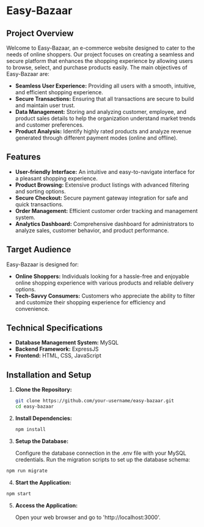 # Easy-Bazaar

## Project Overview

Welcome to Easy-Bazaar, an e-commerce website designed to cater to the needs of online shoppers. Our project focuses on creating a seamless and secure platform that enhances the shopping experience by allowing users to browse, select, and purchase products easily. The main objectives of Easy-Bazaar are:

- **Seamless User Experience:** Providing all users with a smooth, intuitive, and efficient shopping experience.
- **Secure Transactions:** Ensuring that all transactions are secure to build and maintain user trust.
- **Data Management:** Storing and analyzing customer, employee, and product sales details to help the organization understand market trends and customer preferences.
- **Product Analysis:** Identify highly rated products and analyze revenue generated through different payment modes (online and offline).

## Features

- **User-friendly Interface:** An intuitive and easy-to-navigate interface for a pleasant shopping experience.
- **Product Browsing:** Extensive product listings with advanced filtering and sorting options.
- **Secure Checkout:** Secure payment gateway integration for safe and quick transactions.
- **Order Management:** Efficient customer order tracking and management system.
- **Analytics Dashboard:** Comprehensive dashboard for administrators to analyze sales, customer behavior, and product performance.

## Target Audience

Easy-Bazaar is designed for:

- **Online Shoppers:** Individuals looking for a hassle-free and enjoyable online shopping experience with various products and reliable delivery options.
- **Tech-Savvy Consumers:** Customers who appreciate the ability to filter and customize their shopping experience for efficiency and convenience.

## Technical Specifications

- **Database Management System:** MySQL
- **Backend Framework:** ExpressJS
- **Frontend:** HTML, CSS, JavaScript

## Installation and Setup

1. **Clone the Repository:**
   ```bash
   git clone https://github.com/your-username/easy-bazaar.git
   cd easy-bazaar
   ```
2. **Install Dependencies:**
   ```bash
   npm install
   ```
3. **Setup the Database:**

   Configure the database connection in the .env file with your MySQL credentials.
   Run the migration scripts to set up the database schema:

  ```bash
  npm run migrate
  ```
4. **Start the Application:**

  ```bash
  npm start
  ```
5. **Access the Application:**
   
   Open your web browser and go to 'http://localhost:3000'.
